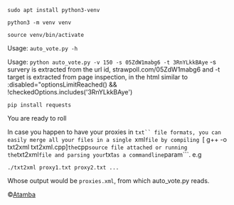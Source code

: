```
sudo apt install python3-venv
```
```
python3 -m venv venv
```
```
source venv/bin/activate
```
Usage: ```auto_vote.py -h```

Usage: ```python auto_vote.py -v 150 -s 05ZdW1mabg6 -t 3RnYLkkBAye```
-s survery is extracted from the url id, strawpoll.com/05ZdW1mabg6 and 
-t target is extracted from page inspection, in the html similar to 
:disabled="optionsLimitReached() && !checkedOptions.includes('3RnYLkkBAye')
```
pip install requests
```
You are ready to roll


In case you happen to have your proxies in ```txt`` file formats, you can easily merge all your
files in a single ```xml``` file by compiling 
```\[ g++ -o txt2xml txt2xml.cpp\]```
 the ```cpp``` source file attached or running the ```txt2xml``` file and parsing your ```txt``` as a commandline ```param```.
e.g
```
./txt2xml proxy1.txt proxy2.txt ...
``` 
Whose output would be ```proxies.xml```, from which auto_vote.py reads.

&copy;[Atamba](eliakimatamba.github.io)
